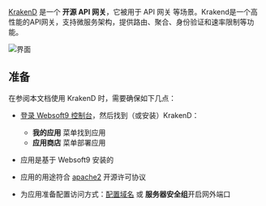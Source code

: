 [KrakenD](https://www.krakend.io) 是一个 **开源 API 网关**，它被用于 API 网关  等场景。Krakend是一个高性能的API网关，支持微服务架构，提供路由、聚合、身份验证和速率限制等功能。


![界面](https://libs.websoft9.com/Websoft9/DocsPicture/zh/krakend/krakend-gui-websoft9.png)


## 准备

在参阅本文档使用 KrakenD 时，需要确保如下几点：

- [登录 Websoft9 控制台](./login-console)，然后找到（或安装）KrakenD：
  - **我的应用** 菜单找到应用 
  - **应用商店** 菜单部署应用

- 应用是基于 Websoft9 安装的


- 应用的用途符合 [apache2](https://opensource.org/licenses/Apache-2.0) 开源许可协议


- 为应用准备配置访问方式：[配置域名](./domain-set) 或 **服务器安全组**开启网外端口